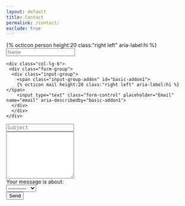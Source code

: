 ```yaml
---
layout: default 
title: Contact
permalink: /contact/
exclude: true
---
```



<form accept-charset="UTF-8" action="https://formspree.io/xvowjeoz" method="POST">
  <div class="row">
    <div class="col-lg-6">
     <div class="form-group">
      <div class="input-group">
        <span class="input-group-addon" id="basic-addon1">
        {% octicon person height:20 class:"right left" aria-label:hi %}
        </span>
        <input type="text" class="form-control" placeholder="Name" name="name" aria-describedby="basic-addon1">
      </div>
      </div>
    </div>

    <div class="col-lg-6">
     <div class="form-group">
      <div class="input-group">
        <span class="input-group-addon" id="basic-addon1">
        {% octicon mail height:20 class:"right left" aria-label:hi %}
	</span>
        <input type="text" class="form-control" placeholder="Email" name="email" aria-describedby="basic-addon1">
      </div>
      </div>
    </div>

  </div>

  <div class="form-group">
    <textarea class="form-control" name="subject" rows="1" placeholder="Subject" style="resize:none"></textarea>
  </div>

  <div class="form-group">
    <textarea class="form-control" name="body" rows="8"></textarea>
  </div>

  <div class="row">
     <div class="col-xs-12 col-md-10">
       <div class="form-group row">
         <label for="exampleSelect1" class="col-xs-12 col-sm-7 col-md-4 col-form-label"> Your message is about:</label>
         <div class="col-xs-12 col-sm-6 col-md-3 align:left">
           <select class="form-control" id="exampleSelect1" name="Topic">
	     <option>-----------</option>
             <option>Research</option>
             <option>Teaching</option>
             <option>Other</option>
           </select>
         </div>
      </div>
    </div>
    <div class="col-xs-12 col-md-2">
       <button type="submit" class="btn btn-primary pull-xs-right col-xs-12" value="Send">Send</button>
    </div>
  </div>




</form>
